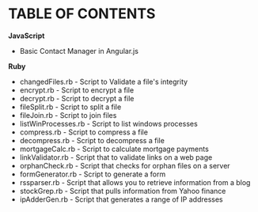 TABLE OF CONTENTS
==================

__JavaScript__
+ Basic Contact Manager in Angular.js

__Ruby__
+ changedFiles.rb - Script to Validate a file's integrity
+ encrypt.rb - Script to encrypt a file
+ decrypt.rb - Script to decrypt a file
+ fileSplit.rb - Script to split a file
+ fileJoin.rb - Script to join files
+ listWinProcesses.rb - Script to list windows processes
+ compress.rb - Script to compress a file
+ decompress.rb - Script to decompress a file
+ mortgageCalc.rb - Script to calculate mortgage payments
+ linkValidator.rb - Script that to validate links on a web page
+ orphanCheck.rb - Script that checks for orphan files on a server
+ formGenerator.rb - Script to generate a form 
+ rssparser.rb - Script that allows you to retrieve information from a blog
+ stockGrep.rb - Script that pulls information from Yahoo finance
+ ipAdderGen.rb - Script that generates a range of IP addresses